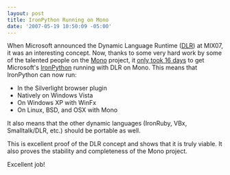 ```yaml
---
layout: post
title: IronPython Running on Mono
date: '2007-05-19 10:50:09 -05:00'
---
```


When Microsoft announced the Dynamic Language Runtime ([DLR](http://en.wikipedia.org/wiki/Dynamic_Language_Runtime)) at MIX07, it was an interesting concept. Now, thanks to some very hard work by some of the talented people on the [Mono](http://www.mono-project.com/Main_Page) project, it [only took 16 days](http://www.oreillynet.com/xml/blog/2007/05/monodlr_hello_dynamic_language.html) to get Microsoft's [IronPython](http://en.wikipedia.org/wiki/Ironpython) running with DLR on Mono. This means that IronPython can now run:

*   In the Silverlight browser plugin  
*   Natively on Windows Vista  
*   On Windows XP with WinFx  
*   On Linux, BSD, and OSX with Mono 

It also means that the other dynamic languages (IronRuby, VBx, Smalltalk/DLR, etc.) should be portable as well.

This is excellent proof of the DLR concept and shows that it is truly viable. It also proves the stability and completeness of the Mono project.

Excellent job!
